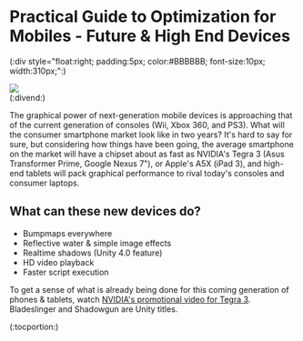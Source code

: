 Practical Guide to Optimization for Mobiles - Future & High End Devices
=======================================================================


(:div style="float:right; padding:5px; color:#BBBBBB; font-size:10px; width:310px;":)

![](http://docwiki.hq.unity3d.com/uploads/Main/unwritten.jpg)  
(:divend:)

The graphical power of next-generation mobile devices is approaching that of the current generation of consoles (Wii, Xbox 360, and PS3). What will the consumer smartphone market look like in two years? It's hard to say for sure, but considering how things have been going, the average smartphone on the market will have a chipset about as fast as NVIDIA's Tegra 3 (Asus Transformer Prime, Google Nexus 7"), or Apple's A5X (iPad 3), and high-end tablets will pack graphical performance to rival today's consoles and consumer laptops. 

What can these new devices do?
------------------------------


* Bumpmaps everywhere
* Reflective water & simple image effects
* Realtime shadows (Unity 4.0 feature)
* HD video playback
* Faster script execution

To get a sense of what is already being done for this coming generation of phones & tablets, watch [NVIDIA's promotional video for Tegra 3](http://www.youtube.com/watch?v=2U2r3yKg0Ng.md). Bladeslinger and Shadowgun are Unity titles.


(:tocportion:)

